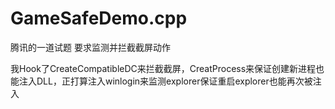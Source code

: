 # GameSafeDemo.cpp #
腾讯的一道试题
要求监测并拦截截屏动作

我Hook了CreateCompatibleDC来拦截截屏，CreatProcess来保证创建新进程也能注入DLL，正打算注入winlogin来监测explorer保证重启explorer也能再次被注入